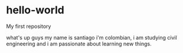 # hello-world
My first repository

what's up guys 
my name is santiago i'm colombian, 
i am studying civil engineering and i am passionate about learning new things.
